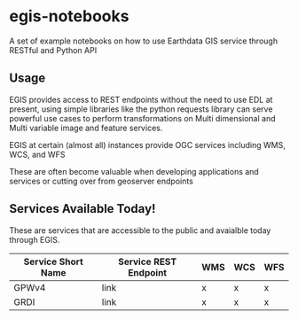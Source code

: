 # egis-notebooks
A set of example notebooks on how to use Earthdata GIS service through RESTful and Python API

## Usage

EGIS provides access to REST endpoints without the need to use EDL at present, using simple libraries like the python requests library can serve powerful use cases to perform transformations on Multi dimensional and Multi variable image and feature services.

EGIS at certain (almost all) instances provide OGC services including WMS, WCS, and WFS

These are often become valuable when developing applications and services or cutting over from geoserver endpoints

## Services Available Today!

These are services that are accessible to the public and avaialble today through EGIS. 

| Service Short Name | Service REST Endpoint | WMS | WCS | WFS |
| --- | ---- | ----- | ---- | ---- |
| GPWv4 | link | x | x | x |
| GRDI | link | x | x | x |

